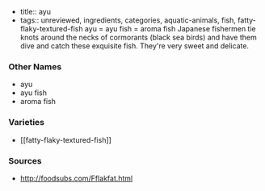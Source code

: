 - title:: ayu
- tags:: unreviewed, ingredients, categories, aquatic-animals, fish, fatty-flaky-textured-fish
ayu = ayu fish = aroma fish Japanese fishermen tie knots around the necks of cormorants (black sea birds) and have them dive and catch these exquisite fish. They're very sweet and delicate.

### Other Names

* ayu
* ayu fish
* aroma fish

### Varieties

* [[fatty-flaky-textured-fish]]

### Sources
* http://foodsubs.com/Fflakfat.html
